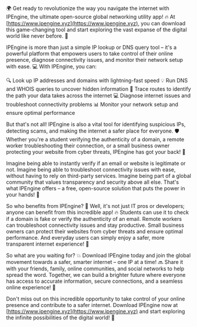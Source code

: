🌍 Get ready to revolutionize the way you navigate the internet with IPEngine, the ultimate open-source global networking utility app! 🔥 At [https://www.ipengine.xyz](https://www.ipengine.xyz), you can download this game-changing tool and start exploring the vast expanse of the digital world like never before. 🚀

IPEngine is more than just a simple IP lookup or DNS query tool – it's a powerful platform that empowers users to take control of their online presence, diagnose connectivity issues, and monitor their network setup with ease. 💻 With IPEngine, you can:

🔍 Look up IP addresses and domains with lightning-fast speed
💡 Run DNS and WHOIS queries to uncover hidden information
📍 Trace routes to identify the path your data takes across the internet
💻 Diagnose internet issues and troubleshoot connectivity problems
📊 Monitor your network setup and ensure optimal performance

But that's not all! IPEngine is also a vital tool for identifying suspicious IPs, detecting scams, and making the internet a safer place for everyone. 🛡️ Whether you're a student verifying the authenticity of a domain, a remote worker troubleshooting their connection, or a small business owner protecting your website from cyber threats, IPEngine has got your back! 🚀

Imagine being able to instantly verify if an email or website is legitimate or not. Imagine being able to troubleshoot connectivity issues with ease, without having to rely on third-party services. Imagine being part of a global community that values transparency and security above all else. That's what IPEngine offers – a free, open-source solution that puts the power in your hands! 💪

So who benefits from IPEngine? 🤔 Well, it's not just IT pros or developers; anyone can benefit from this incredible app! 🔥 Students can use it to check if a domain is fake or verify the authenticity of an email. Remote workers can troubleshoot connectivity issues and stay productive. Small business owners can protect their websites from cyber threats and ensure optimal performance. And everyday users can simply enjoy a safer, more transparent internet experience! 🌟

So what are you waiting for? 💥 Download IPEngine today and join the global movement towards a safer, smarter internet – one IP at a time! 🔜 Share it with your friends, family, online communities, and social networks to help spread the word. Together, we can build a brighter future where everyone has access to accurate information, secure connections, and a seamless online experience! 💫

Don't miss out on this incredible opportunity to take control of your online presence and contribute to a safer internet. Download IPEngine now at [https://www.ipengine.xyz](https://www.ipengine.xyz) and start exploring the infinite possibilities of the digital world! 🌟